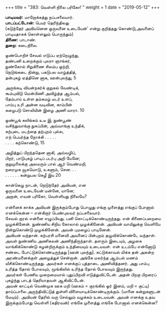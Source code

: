 ﻿+++
title = "383: வெள்ளி நிலை பரிகோ!  "
weight = 1
date = "2019-05-12"
+++

**பாடியவர்:** மாறோக்கத்து நப்பசலையார்.  
**பாடப்பட்டோன்:** பெயர் தெரிந்திலது  
(கடுந்தேர் அவியனென ஒருவனை உடையேன்' என்று குறித்தது கொண்டு,அவனைப்  
பாடியதாகக் கொள்ளலும் பொருந்தும்)  
**திணை:** பாடாண்.  
**துறை:** கடைநிலை.  
  
ஒண்பொறிச் சேவல் எடுப்ப ஏற்றெழுந்து,  
தண்பனி உறைக்கும் புலரா ஞாங்கர்,  
நுண்கோல் சிறுகிணை சிலம்ப ஒற்றி,  
நெடுங்கடை நின்று, பகடுபல வாழ்த்தித்,  
தன்புகழ் ஏத்தினெ னாக, ஊன்புலந்து, 5  
  
அருங்கடி வியன்நகர்க் குறுகல் வேண்டிக்,  
கூம்புவிடு மென்பிணி அவிழ்த்த ஆம்பல்,  
தேம்பாய் உள்ள தம்கமழ் மடர் உளப்,  
பாம்பு உரி அன்ன வடிவின, காம்பின்  
கழைபடு சொலியின் இழை அணி வாரா. 10  
  
ஒண்பூங் கலிங்கம் உடீ இ, நுண்பூண்  
வசிந்துவாங்கு நுசுப்பின், அவ்வாங்கு உந்திக்,  
கற்புடை மடந்தை தற்புறம் புல்ல,  
எற் பெயர்ந்த நோக்கி . . . . .  
. . . . கற்கொண்டு, 15  
  
அழித்துப் பிறந்ததென னாகி, அவ்வழிப்,  
பிறர், பாடுபுகழ் பாடிப் படர்பு அறி யேனே;  
குறுமுலைக்கு அலமரும் பால் ஆர் வெண்மறி,  
நரைமுக வூகமொடு, உகளும், சென. . .  
. . . . . . கன்றுபல கெழீ இய 20  
  
கான்கெழு நாடன், நெடுந்தேர் அவியன், என  
ஒருவனை உடையேன் மன்னே, யானே;  
அறான், எவன் பரிகோ, வெள்ளியது நிலையே?  
   
என்னைக் காக்க அவியன் இருக்கும்போது பொழுது எங்கு முளைத்து எங்குப் போனால் எனக்கென்ன – என்கிறார் பெண்புலவர் நப்பசலையார்.  
சேவல் குரல் என்னை எழுப்பியது. பனி கொட்டிக்கொண்டிருந்தது. என் கிணைப்பறையை முழக்கினேன். நுண்ணிய சிறிய கோலால் முழக்கினேன். அவியன் வாயிலுக்கு வெளியே நின்றுகொண்டு முழக்கினேன். அவன் புமழைப் பாடினேன்.  
அவியன் வந்தான். கற்பரசி மனைவி அவனைப் பின்புறம் தழுவிக்கொண்டே வந்தாள். அவள் நுண்ணிய அணிகலன் அணிந்திருந்தாள். தளரும் இடையும், அழகை வாங்கிக்கொண்டு சுழன்றிருக்கும் உந்தியையும் உடையவள். என் உடம்பே என்னோடு சண்டை போட்டுக்கொண்டிருந்தது [ஊன் புலந்து]. கட்டுக்காவல் மிக்க தன் அகன்ற அரண்மனைக்குள் அழைத்துச் சென்றான். அங்கே மலர்ந்த ஆம்பல் மணம் வீசிக்கொண்டிருந்தது. அவர்கள் எனக்குப் புத்தாடை அணிவித்தனர். அது பாம்பு உரித்த தோல் போலவும், மூங்கிலில் உரிந்த தோல் போலவும் இருந்தது.  
அவர்கள் பேணிய முறைமையால் புதுப்பிறவி எடுத்துவிட்டேன். அதன் பிறகு பிறரைப் புகழ்ந்து பாடத் தெரியாதவள் ஆகிவிட்டேன்.  
அவன் காட்டில் வெண்முக ஊக மறி (ஊகம் = குரங்கில் ஓர் இனம், மறி = குட்டி) தாய்ப்பாலை அருந்திவிட்டுத் துள்ளி விளையாடிக்கொண்டிருக்கும். (யானை கன்றுகளுடன் மேயும்). அவியன் தேரில் வரு செல்லும் வழக்கம் உடையவன். அவன் எனக்கு உதவ இருக்கும்போது வெள்ளி (கதிரவன்) எங்கே முளைத்து எங்கே போனால் எனக்கென்ன?  
